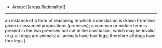 
- Areas: [[areas.Rationality]]

---

an instance of a form of reasoning in which a conclusion is drawn from two given or assumed propositions (premises); a common or middle term is present in the two premises but not in the conclusion, which may be invalid (e.g. all dogs are animals; all animals have four legs; therefore all dogs have four legs ).
